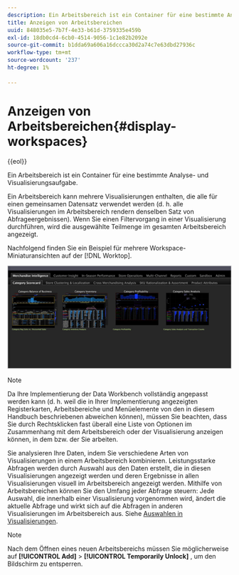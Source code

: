 ```yaml
---
description: Ein Arbeitsbereich ist ein Container für eine bestimmte Analyse- und Visualisierungsaufgabe.
title: Anzeigen von Arbeitsbereichen
uuid: 848035e5-7b7f-4e33-b61d-3759335e459b
exl-id: 18db0cd4-6cb0-4514-9056-1c1e82b2092e
source-git-commit: b1dda69a606a16dccca30d2a74c7e63dbd27936c
workflow-type: tm+mt
source-wordcount: '237'
ht-degree: 1%

---
```


# Anzeigen von Arbeitsbereichen{#display-workspaces}

{{eol}}

Ein Arbeitsbereich ist ein Container für eine bestimmte Analyse- und Visualisierungsaufgabe.

Ein Arbeitsbereich kann mehrere Visualisierungen enthalten, die alle für einen gemeinsamen Datensatz verwendet werden (d. h. alle Visualisierungen im Arbeitsbereich rendern denselben Satz von Abfrageergebnissen). Wenn Sie einen Filtervorgang in einer Visualisierung durchführen, wird die ausgewählte Teilmenge im gesamten Arbeitsbereich angezeigt.

Nachfolgend finden Sie ein Beispiel für mehrere Workspace-Miniaturansichten auf der [!DNL Worktop].

![](assets/client-wksp.png)

>[!NOTE]
>
>Da Ihre Implementierung der Data Workbench vollständig angepasst werden kann (d. h. weil die in Ihrer Implementierung angezeigten Registerkarten, Arbeitsbereiche und Menüelemente von den in diesem Handbuch beschriebenen abweichen können), müssen Sie beachten, dass Sie durch Rechtsklicken fast überall eine Liste von Optionen im Zusammenhang mit dem Arbeitsbereich oder der Visualisierung anzeigen können, in dem bzw. der Sie arbeiten.

Sie analysieren Ihre Daten, indem Sie verschiedene Arten von Visualisierungen in einem Arbeitsbereich kombinieren. Leistungsstarke Abfragen werden durch Auswahl aus den Daten erstellt, die in diesen Visualisierungen angezeigt werden und deren Ergebnisse in allen Visualisierungen visuell im Arbeitsbereich angezeigt werden. Mithilfe von Arbeitsbereichen können Sie den Umfang jeder Abfrage steuern: Jede Auswahl, die innerhalb einer Visualisierung vorgenommen wird, ändert die aktuelle Abfrage und wirkt sich auf die Abfragen in anderen Visualisierungen im Arbeitsbereich aus. Siehe [Auswahlen in Visualisierungen](../../../home/c-get-started/c-vis/c-sel-vis/c-sel-vis.md#concept-012870ec22c7476e9afbf3b8b2515746).

>[!NOTE]
>
>Nach dem Öffnen eines neuen Arbeitsbereichs müssen Sie möglicherweise auf **[!UICONTROL Add]** > **[!UICONTROL Temporarily Unlock]** , um den Bildschirm zu entsperren.
